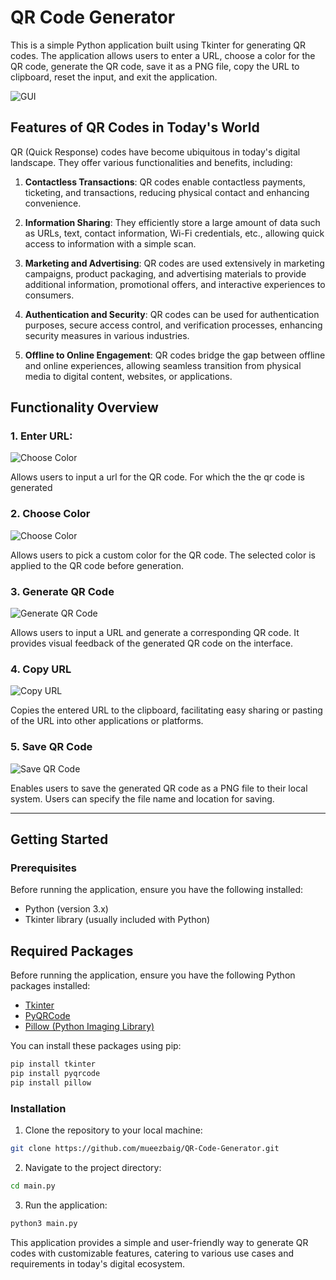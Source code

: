 # QR Code Generator

This is a simple Python application built using Tkinter for generating QR codes. The application allows users to enter a URL, choose a color for the QR code, generate the QR code, save it as a PNG file, copy the URL to clipboard, reset the input, and exit the application.

![GUI](https://example.com/gui_photo.png)

## Features of QR Codes in Today's World

QR (Quick Response) codes have become ubiquitous in today's digital landscape. They offer various functionalities and benefits, including:

1. **Contactless Transactions**: QR codes enable contactless payments, ticketing, and transactions, reducing physical contact and enhancing convenience.

2. **Information Sharing**: They efficiently store a large amount of data such as URLs, text, contact information, Wi-Fi credentials, etc., allowing quick access to information with a simple scan.

3. **Marketing and Advertising**: QR codes are used extensively in marketing campaigns, product packaging, and advertising materials to provide additional information, promotional offers, and interactive experiences to consumers.

4. **Authentication and Security**: QR codes can be used for authentication purposes, secure access control, and verification processes, enhancing security measures in various industries.

5. **Offline to Online Engagement**: QR codes bridge the gap between offline and online experiences, allowing seamless transition from physical media to digital content, websites, or applications.

## Functionality Overview

### 1. Enter URL:

![Choose Color](https://example.com/choose_color.png)

Allows users to input a url for the QR code. For which the the qr code is generated

### 2. Choose Color

![Choose Color](https://example.com/choose_color.png)

Allows users to pick a custom color for the QR code. The selected color is applied to the QR code before generation.

### 3. Generate QR Code

![Generate QR Code](https://example.com/generate_qr.png)

Allows users to input a URL and generate a corresponding QR code. It provides visual feedback of the generated QR code on the interface.

### 4. Copy URL

![Copy URL](https://example.com/copy_url.png)

Copies the entered URL to the clipboard, facilitating easy sharing or pasting of the URL into other applications or platforms.

### 5. Save QR Code

![Save QR Code](https://example.com/save_qr.png)

Enables users to save the generated QR code as a PNG file to their local system. Users can specify the file name and location for saving.

---

## Getting Started

### Prerequisites

Before running the application, ensure you have the following installed:

- Python (version 3.x)
- Tkinter library (usually included with Python)

## Required Packages

Before running the application, ensure you have the following Python packages installed:

- [Tkinter](https://docs.python.org/3/library/tkinter.html)
- [PyQRCode](https://pypi.org/project/PyQRCode/)
- [Pillow (Python Imaging Library)](https://pypi.org/project/Pillow/)

You can install these packages using pip:

```bash
pip install tkinter
pip install pyqrcode
pip install pillow
```

### Installation

1. Clone the repository to your local machine:
```bash
git clone https://github.com/mueezbaig/QR-Code-Generator.git

```

2. Navigate to the project directory:
```bash
cd main.py
```

3. Run the application:
```bash
python3 main.py
```

This application provides a simple and user-friendly way to generate QR codes with customizable features, catering to various use cases and requirements in today's digital ecosystem.

